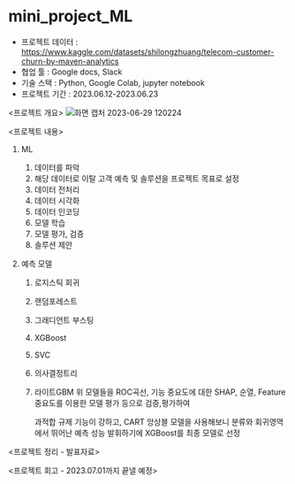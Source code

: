 # mini_project_ML

- 프로젝트 데이터 : https://www.kaggle.com/datasets/shilongzhuang/telecom-customer-churn-by-maven-analytics
- 협업 툴 : Google docs, Slack
- 기술 스택 : Python, Google Colab, jupyter notebook
- 프로젝트 기간 : 2023.06.12-2023.06.23

<프로젝트 개요>
![화면 캡처 2023-06-29 120224](https://github.com/jea0902/mini_project_ML/assets/62950552/cf5b7442-73e4-481d-b0b9-1f54849ce9e1)

<프로젝트 내용>
1. ML
    1) 데이터를 파악
    2) 해당 데이터로 이탈 고객 예측 및 솔루션을 프로젝트 목표로 설정
    3) 데이터 전처리
    4) 데이터 시각화
    5) 데이터 인코딩
    6) 모델 학습
    7) 모델 평가, 검증
    8) 솔루션 제안

2. 예측 모델
   1) 로지스틱 회귀
   2) 랜덤포레스트
   3) 그래디언트 부스팅
   4) XGBoost
   5) SVC
   6) 의사결정트리
   7) 라이트GBM
      위 모델들을  ROC곡선, 기능 중요도에 대한 SHAP,
      순열, Feature 중요도를 이용한 모델 평가 등으로 검증,평가하여

      과적합 규제 기능이 강하고,
      CART 앙상블 모델을 사용해보니 분류와 회귀영역에서 뛰어난 예측 성능 발휘하기에
      XGBoost를 최종 모델로 선정
     

<프로젝트 정리 - 발표자료>


<프로젝트 회고 - 2023.07.01까지 끝낼 예정>

